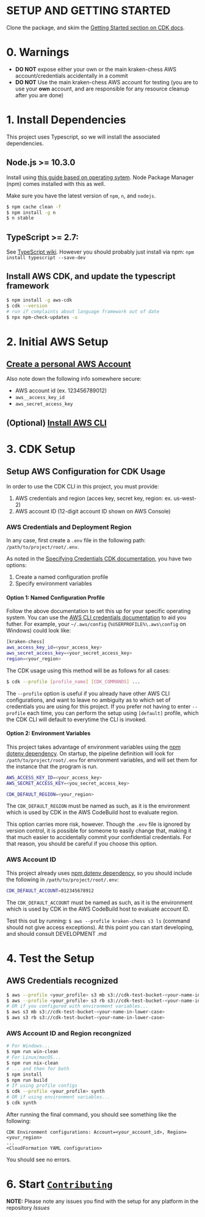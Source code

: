 # SETUP AND GETTING STARTED

Clone the package, and skim the [Getting Started section on CDK docs](https://docs.aws.amazon.com/cdk/latest/guide/getting_started.html).

# 0. Warnings

+ **DO NOT** expose either your own or the main kraken-chess AWS account/credentials accidentally in a commit
+ **DO NOT** Use the main kraken-chess AWS account for testing (you are to use your **own** account, and are responsible for any resource cleanup after you are done)

# 1. Install Dependencies

This project uses Typescript, so we will install the associated dependencies.

## Node.js >= 10.3.0

Install using [this guide based on operating sytem](https://nodejs.org/en/download/package-manager/). Node Package Manager (npm) comes installed with this as well.

Make sure you have the latest version of ```npm```, ```n```, and ```nodejs```.

```bash
$ npm cache clean -f
$ npm install -g n
$ n stable
```

## TypeScript >= 2.7:

See [TypeScript wiki](https://www.typescriptlang.org/download). However you should probably just install via npm: ```npm install typescript --save-dev```

## Install AWS CDK, and update the typescript framework

```bash
$ npm install -g aws-cdk
$ cdk --version
# run if complaints about language framework out of date
$ npx npm-check-updates -u
```

# 2. Initial AWS Setup

## [Create a personal AWS Account](https://portal.aws.amazon.com/billing/signup#/start)

Also note down the following info somewhere secure:

+ AWS account id (ex. 123456789012)
+ ```aws__access_key_id```
+ ```aws_secret_access_key```

## (Optional) [Install AWS CLI](https://docs.aws.amazon.com/cli/latest/userguide/install-cliv2.html)

# 3. CDK Setup

## Setup AWS Configuration for CDK Usage

In order to use the CDK CLI in this project, you must provide:

1. AWS credentials and region (acces key, secret key, region: ex. us-west-2)
2. AWS account ID (12-digit account ID shown on AWS Console)

### AWS Credentials and Deployment Region

In any case, first create a ```.env``` file in the following path: ```/path/to/project/root/.env```.

As noted in the [Specifying Credentials CDK documentation](https://docs.aws.amazon.com/cdk/latest/guide/getting_started.html#getting_started_credentials), you have two options:

1. Create a named configuration profile
2. Specify environment variables

#### Option 1: Named Configuration Profile

Follow the above documentation to set this up for your specific operating system.
You can use the [AWS CLI credentials documentation](https://docs.aws.amazon.com/cli/latest/userguide/cli-configure-files.html) to aid you futher. For example, your ```~/.aws/config``` (```%USERPROFILE%\.aws\config``` on Windows) could look like:

```bash
[kraken-chess]
aws_access_key_id=<your_access_key>
aws_secret_access_key=<your_secret_access_key>
region=<your_region>
````

The CDK usage using this method will be as follows for all cases:

```bash
$ cdk --profile [profile_name] [CDK_COMMANDS] ...
```

 The ```--profile``` option is useful if you already have other AWS CLI configurations, and want to leave no ambiguity as to which set of credentials you are using for this project.
 If you prefer not having to enter ```--profile``` each time, you can perform the setup using ```[default]``` profile, which the CDK CLI will default to everytime the CLI is invoked.

#### Option 2: Environment Variables

This project takes advantage of environment variables using the [npm dotenv dependency](https://www.npmjs.com/package/dotenv).
On startup, the pipeline definition will look for ```/path/to/project/root/.env``` for environment
variables, and will set them for the instance that the program is run.

```bash
AWS_ACCESS_KEY_ID=<your_access_key>
AWS_SECRET_ACCESS_KEY=<you_secret_access_key>

CDK_DEFAULT_REGION=<your_region>
```

The ```CDK_DEFAULT_REGION``` must be named as such, as it is the environment which is used by CDK in the AWS CodeBuild host to evaluate region.

This option carries more risk, however. Though the ```.env``` file is ignored by version control, it is possible for someone to easily change that, making it that much easier to accidentally commit your confidential credentials. For that reason, you should be careful if you choose this option.

### AWS Account ID

This project already uses [npm dotenv dependency](https://www.npmjs.com/package/dotenv), so you should include the following in ```/path/to/project/root/.env```:

```bash
CDK_DEFAULT_ACCOUNT=012345678912
```

The ```CDK_DEFAULT_ACCOUNT``` must be named as such, as it is the environment which is used by CDK in the AWS CodeBuild host to evaluate account ID.

Test this out by running: ```$ aws --profile kraken-chess s3 ls``` (command should not give access exceptions). At this point you can start developing, and should consult DEVELOPMENT .md

# 4. Test the Setup

## AWS Credentials recognized

```bash
$ aws --profile <your_profile> s3 mb s3://cdk-test-bucket-<your-name-in-lower-case>
$ aws --profile <your_profile> s3 rb s3://cdk-test-bucket-<your-name-in-lower-case>
# OR if you configured with environment variables...
$ aws s3 mb s3://cdk-test-bucket-<your-name-in-lower-case>
$ aws s3 rb s3://cdk-test-bucket-<your-name-in-lower-case>
```

### AWS Account ID and Region recongnized

```bash
# For Windows...
$ npm run win-clean
# For Linux/macOS...
$ npm run nix-clean
# ... and then for both
$ npm install
$ npm run build
# If using profile configs
$ cdk --profile <your_profile> synth
# OR if using environment variables...
$ cdk synth
```

After running the final command, you should see something like the following:

```
CDK Environment configurations: Account=<your_account_id>, Region=<your_region>
...
<CloudFormation YAML configuration>
```

You should see no errors.

# 6. Start [`Contributing`](CONTRIBUTION.md)

**NOTE:** Please note any issues you find with the setup for any platform in the repository *Issues*
